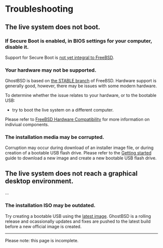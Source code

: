 Troubleshooting
===============

## The live system does not boot.

### If Secure Boot is enabled, in BIOS settings for your computer, disable it.

Support for Secure Boot is [not yet integral to FreeBSD](https://wiki.freebsd.org/SecureBoot).

### Your hardware may not be supported.

GhostBSD is based on [the STABLE branch](https://www.freebsd.org/where/#helptest) of FreeBSD.
Hardware support is generally good, however, there may be issues with some modern hardware.

To determine whether the issue relates to your hardware, or to the bootable USB:

- try to boot the live system on a different computer.

Please refer to [FreeBSD Hardware Compatibility](https://docs.freebsd.org/en/books/faq/#hardware) for more information on indiviual components.

### The installation media may be corrupted.

Corruption may occur during download of an installer image file, or during creation of a bootable USB flash drive.
Please refer to the [Getting started](getting-started.md) guide to download a new image and create a new bootable USB flash drive.

## The live system does not reach a graphical desktop environment.

…

### The installation ISO may be outdated.

Try creating a bootable USB using the [latest image](https://www.ghostbsd.org/download).
GhostBSD is a rolling release and ocassionally updates and fixes are pushed to the latest build before a new official image is created.

----

Please note: this page is incomplete.
